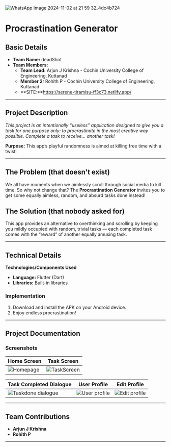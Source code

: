 
![WhatsApp Image 2024-11-02 at 21 59 32_4dc4b724](https://github.com/user-attachments/assets/ca392cbd-0b1c-4fae-aa14-a00de16f1c9b)

# **Procrastination Generator**

## **Basic Details**

- **Team Name:** deadShot
- **Team Members:**
  - **Team Lead:** Arjun J Krishna - Cochin University College of Engineering, Kuttanad
  - **Member 2:** Rohith P - Cochin University College of Engineering, Kuttanad
  - **SITE:**https://serene-tiramisu-ff3c73.netlify.app/

---

## **Project Description**

_This project is an intentionally “useless” application designed to give you a task for one purpose only: to procrastinate in the most creative way possible. Complete a task to receive… another task!_

**Purpose:** This app’s playful randomness is aimed at killing free time with a twist!

---

## **The Problem (that doesn't exist)**

We all have moments when we aimlessly scroll through social media to kill time. So why not change that? The **Procrastination Generator** invites you to get some equally aimless, random, and absurd tasks done instead!

## **The Solution (that nobody asked for)**

This app provides an alternative to overthinking and scrolling by keeping you mildly occupied with random, trivial tasks — each completed task comes with the “reward” of another equally amusing task. 

---

## **Technical Details**

**Technologies/Components Used**

- **Language:** Flutter (Dart)
- **Libraries:** Built-in libraries

### **Implementation**

1. Download and install the APK on your Android device.
2. Enjoy endless procrastination!

---

## **Project Documentation**

### **Screenshots**

| Home Screen                                   | Task Screen                                   |
|-----------------------------------------------|-----------------------------------------------|
| ![Homepage](https://github.com/user-attachments/assets/d3dfe15d-11b7-4f4c-8381-3958ef659750) | ![TaskScreen](https://github.com/user-attachments/assets/eaa23053-87a6-475c-aefa-60956344caf9) |

| Task Completed Dialogue                       | User Profile                                  | Edit Profile                                  |
|-----------------------------------------------|-----------------------------------------------|-----------------------------------------------|
| ![Taskdone dialogue](https://github.com/user-attachments/assets/2a0f04c1-0d1f-469e-bea7-624050a35daa) | ![User profile](https://github.com/user-attachments/assets/5ac82f82-f13d-488b-b906-94c8ff13556e) | ![Edit profile](https://github.com/user-attachments/assets/a3f4bc31-a3f1-4b60-8236-4100bb7ae88a) |

---

## **Team Contributions**

- **Arjun J Krishna** 
- **Rohith P** 

---

